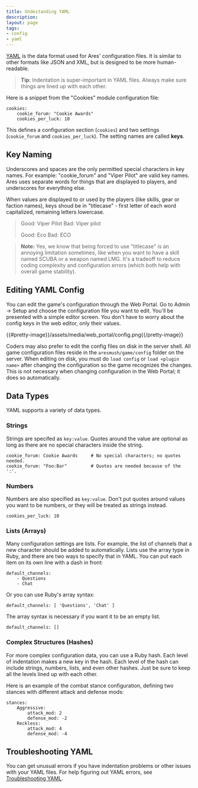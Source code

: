 ```yaml
---
title: Undestanding YAML
description:
layout: page
tags: 
- config
- yaml
---
```


[YAML](http://www.yaml.org/start.html) is the data format used for Ares' configuration files.  It is similar to other formats like JSON and XML, but is designed to be more human-readable.

> <i class="fa fa-info-circle"></i> **Tip:** Indentation is super-important in YAML files.  Always make sure things are lined up with each other.

Here is a snippet from the "Cookies" module configuration file:

    cookies:
        cookie_forum: "Cookie Awards"
        cookies_per_luck: 10

This defines a configuration section (`cookies`) and two settings (`cookie_forum` and `cookies_per_luck`).  The setting names are called **keys**.   

## Key Naming

Underscores and spaces are the only permitted special characters in key names.  For example: "cookie_forum" and "Viper Pilot" are valid key names.  Ares uses separate words for things that are displayed to players, and underscores for everything else.

When values are displayed to or used by the players (like skills, gear or faction names), keys shoud be in "titlecase" - first letter of each word capitalized, remaining letters lowercase. 

> Good:  Viper Pilot
> Bad:  Viper pilot
>
> Good: Eco
> Bad: ECO

> <i class="fa fa-exclamation-triangle"></i> **Note:** Yes, we know that being forced to use "titlecase" is an annoying limitation sometimes, like when you want to have a skill named SCUBA or a weapon named LMG.  It's a tradeoff to reduce coding complexity and configuration errors (which both help with overall game stability).

## Editing YAML Config

You can edit the game's configuration through the Web Portal.  Go to Admin -> Setup and choose the configuration file you want to edit.  You'll be presented with a simple editor screen.   You don't have to worry about the config keys in the web editor, only their values.

{{#pretty-image}}/assets/media/web_portal/config.png{{/pretty-image}}

Coders may also prefer to edit the config files on disk in the server shell.  All game configuration files reside in the `aresmush/game/config` folder on the server.  When editing on disk, you must do `load config` or `load <plugin name>` after changing the configuration so the game recognizes the changes.  This is not necessary when changing configuration in the Web Portal; it does so automatically.

## Data Types

YAML supports a variety of data types.

### Strings

Strings are specifed as `key:value`.  Quotes around the value are optional as long as there are no special characters inside the string.

    cookie_forum: Cookie Awards     # No special characters; no quotes needed.
    cookie_forum: "Foo:Bar"         # Quotes are needed because of the ':'.


### Numbers

Numbers are also specified as `key:value`.   Don't put quotes around values you want to be numbers, or they will be treated as strings instead.

    cookies_per_luck: 10

### Lists (Arrays)

Many configuration settings are lists.  For example, the list of channels that a new character should be added to automatically.  Lists use the array type in Ruby, and there are two ways to specify that in YAML.  You can put each item on its own line with a dash in front:

    default_channels:
        - Questions
        - Chat

Or you can use Ruby's array syntax:

    default_channels: [ 'Questions', 'Chat' ]

The array syntax is necessary if you want it to be an empty list.

    default_channels: []

### Complex Structures (Hashes)

For more complex configuration data, you can use a Ruby hash.  Each level of indentation makes a new key in the hash.  Each level of the hash can include strings, numbers, lists, and even other hashes.  Just be sure to keep all the levels lined up with each other.

Here is an example of the combat stance configuration, defining two stances with different attack and defense mods:

    stances:
        Aggressive:
            attack_mod: 2
            defense_mod: -2
        Reckless:
            attack_mod: 4
            defense_mod: -4

## Troubleshooting YAML

You can get unusual errors if you have indentation problems or other issues with your YAML files.  For help figuring out YAML errors, see [Troubleshooting YAML](/tutorials/code/troubleshooting-yaml).